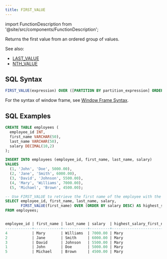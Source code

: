 ```yaml
---
title: FIRST_VALUE
---
```


import FunctionDescription from '@site/src/components/FunctionDescription';

<FunctionDescription description="Introduced: v1.1.50"/>

Returns the first value from an ordered group of values.

See also:

- [LAST_VALUE](last-value.md)
- [NTH_VALUE](nth-value.md)

## SQL Syntax

```sql
FIRST_VALUE(expression) OVER ([PARTITION BY partition_expression] ORDER BY order_expression [window_frame])
```

For the syntax of window frame, see [Window Frame Syntax](index.md#window-frame-syntax).

## SQL Examples

```sql
CREATE TABLE employees (
  employee_id INT,
  first_name VARCHAR(50),
  last_name VARCHAR(50),
  salary DECIMAL(10,2)
);

INSERT INTO employees (employee_id, first_name, last_name, salary)
VALUES
  (1, 'John', 'Doe', 5000.00),
  (2, 'Jane', 'Smith', 6000.00),
  (3, 'David', 'Johnson', 5500.00),
  (4, 'Mary', 'Williams', 7000.00),
  (5, 'Michael', 'Brown', 4500.00);

-- Use FIRST_VALUE to retrieve the first name of the employee with the highest salary
SELECT employee_id, first_name, last_name, salary,
       FIRST_VALUE(first_name) OVER (ORDER BY salary DESC) AS highest_salary_first_name
FROM employees;


employee_id | first_name | last_name | salary  | highest_salary_first_name
------------+------------+-----------+---------+--------------------------
4           | Mary       | Williams  | 7000.00 | Mary
2           | Jane       | Smith     | 6000.00 | Mary
3           | David      | Johnson   | 5500.00 | Mary
1           | John       | Doe       | 5000.00 | Mary
5           | Michael    | Brown     | 4500.00 | Mary
```